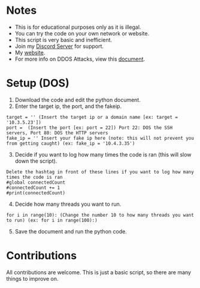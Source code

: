 # Notes 
- This is for educational purposes only as it is illegal.
- You can try the code on your own network or website.
- This script is very basic and inefficient.
- Join my [Discord Server](https://discord.com/invite/VNAQrkQ) for support.
- My [website](https://oblivionghoul.com/).
- For more info on DDOS Attacks, view this [document](https://its.fsu.edu/sites/g/files/imported/storage/original/application/dfd40f8b7415faa8fc306afa529520da.pdf).

# Setup (DOS)
1. Download the code and edit the python document.
2. Enter the target ip, the port, and the fakeip.
```
target = '' (Insert the target ip or a domain name [ex: target = '10.3.5.23'])
port =  (Insert the port [ex: port = 22]) Port 22: DOS the SSH servers, Port 80: DOS the HTTP servers
fake_ip = '' Insert your fake ip here (note: this will not prevent you from getting caught) (ex: fake_ip = '10.4.3.35')
```
3. Decide if you want to log how many times the code is ran (this will slow down the script).
```
Delete the hashtag in front of these lines if you want to log how many times the code is ran
#global connectedCount
#connectedCount += 1
#print(connectedCount)
```
4. Decide how many threads you want to run.
```
for i in range(10): (Change the number 10 to how many threads you want to run) (ex: for i in range(100):)
```
5. Save the document and run the python code.

# Contributions
All contributions are welcome. This is just a basic script, so there are many things to improve on.
